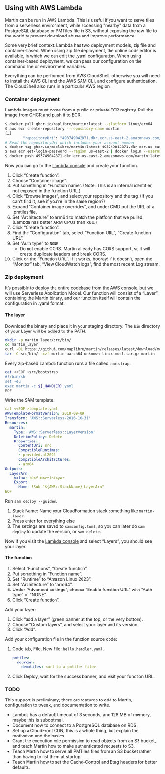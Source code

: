 ## Using with AWS Lambda

Martin can be run in AWS Lambda. This is useful if you want to serve tiles from a serverless environment, while accessing "nearby" data from a PostgreSQL database or PMTiles file in S3, without exposing the raw file to the world to prevent download abuse and improve performance.

Some very brief context: Lambda has two deployment models, zip file and container-based. When using zip file deployment, the online code editor is available, in which we can edit the .yaml configuration. When using container-based deployment, we can pass our configuration on the command line or environment variables.

Everything can be performed from AWS CloudShell, otherwise you will need to install the AWS CLI and the AWS SAM CLI, and configure authentication. The CloudShell also runs in a particular AWS region.

### Container deployment

Lambda images must come from a public or private ECR registry. Pull the image from GHCR and push it to ECR.

```bash
$ docker pull ghcr.io/maplibre/martin:latest --platform linux/arm64
$ aws ecr create-repository --repository-name martin
[…]
        "repositoryUri": "493749042871.dkr.ecr.us-east-2.amazonaws.com/martin",
# Read the repositoryUri which includes your account number
$ docker tag ghcr.io/maplibre/martin:latest 493749042871.dkr.ecr.us-east-2.amazonaws.com/martin:latest
$ aws ecr get-login-password --region us-east-2 | docker login --username AWS --password-stdin 493749042871.dkr.ecr.us-east-2.amazonaws.com
$ docker push 493749042871.dkr.ecr.us-east-2.amazonaws.com/martin:latest
```

Now you can go to the [Lambda console](https://console.aws.amazon.com/lambda) and create your function.

1. Click “Create function”.
2. Choose “Container image”.
3. Put something in “Function name”. (Note: This is an internal identifier, not exposed in the function URL.)
4. Click “Browse images”, and select your repository and the tag. (If you can’t find it, see if you’re in the same region?)
5. Expand “Container image overrides”, and under CMD put the URL of a .pmtiles file.
6. Set “Architecture” to arm64 to match the platform that we pulled. (Lambda has better ARM CPUs than x86.)
7. Click “Create function”.
8. Find the “Configuration” tab, select “Function URL”, “Create function URL”.
9. Set “Auth type” to `NONE`
   * Do not enable CORS. Martin already has CORS support, so it will create duplicate headers and break CORS.
10. Click on the “Function URL”. If it works, hooray! If it doesn’t, open the “Monitor” tab, “View CloudWatch logs”, find the most recent Log stream.

### Zip deployment

It’s possible to deploy the entire codebase from the AWS console, but we will use Serverless Application Model. Our function will consist of a “Layer”, containing the Martin binary, and our function itself will contain the configuration in .yaml format.

#### The layer

Download the binary and place it in your staging directory. The `bin` directory of your Layer will be added to the PATH.

```bash
mkdir -p martin_layer/src/bin/
cd martin_layer
curl -OL https://github.com/maplibre/martin/releases/latest/download/martin-aarch64-unknown-linux-musl.tar.gz
tar -C src/bin/ -xzf martin-aarch64-unknown-linux-musl.tar.gz martin
```

Every zip-based Lambda function runs a file called `bootstrap`.

```bash
cat <<EOF >src/bootstrap
#!/bin/sh
set -eu
exec martin -c ${_HANDLER}.yaml
EOF
```

Write the SAM template.

```yaml
cat <<EOF >template.yaml
AWSTemplateFormatVersion: 2010-09-09
Transform: 'AWS::Serverless-2016-10-31'
Resources:
  martin:
    Type: 'AWS::Serverless::LayerVersion'
    DeletionPolicy: Delete
    Properties:
      ContentUri: src
      CompatibleRuntimes:
      - provided.al2023
      CompatibleArchitectures:
      - arm64
Outputs:
  LayerArn:
    Value: !Ref MartinLayer
    Export:
      Name: !Sub "${AWS::StackName}-LayerArn"
EOF
```

Run `sam deploy --guided`.

1. Stack Name: Name your CloudFormation stack something like `martin-layer`.
2. Press enter for everything else
3. The settings are saved to `samconfig.toml`, so you can later do `sam deploy` to update the version, or `sam delete`.

Now if you visit the [Lambda console](https://console.aws.amazon.com/lambda/home) and select “Layers”, you should see your layer.

#### The function

1. Select “Functions”, “Create function”.
2. Put something in “Function name”.
3. Set “Runtime” to “Amazon Linux 2023”.
4. Set “Architecture” to “arm64”.
5. Under “Advanced settings”, choose “Enable function URL” with “Auth type” of “NONE”.
6. Click “Create function”.

Add your layer:

1. Click “add a layer” (green banner at the top, or the very bottom).
2. Choose “Custom layers”, and select your layer and its version.
3. Click “Add”.

Add your configuration file in the function source code:

1. Code tab, File, New File: `hello.handler.yaml`.

   ```yaml
   pmtiles:
     sources:
       demotiles: <url to a pmtiles file>
   ```

2. Click Deploy, wait for the success banner, and visit your function URL.

### TODO

This support is preliminary; there are features to add to Martin, configuration to tweak, and documentation to write.

- Lambda has a default timeout of 3 seconds, and 128 MB of memory, maybe this is suboptimal.
- Document how to connect to a PostgreSQL database on RDS.
- Set up a CloudFront CDN, this is a whole thing, but explain the motivation and the basics.
- Grant the execution role permission to read objects from an S3 bucket, and teach Martin how to make authenticated requests to S3.
- Teach Martin how to serve all PMTiles files from an S3 bucket rather than having to list them at startup.
- Teach Martin how to set the Cache-Control and Etag headers for better defaults.
